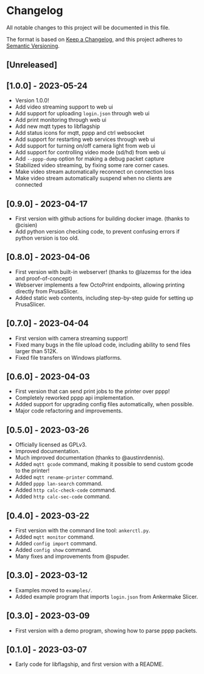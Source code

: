 # Changelog

All notable changes to this project will be documented in this file.

The format is based on [Keep a Changelog](https://keepachangelog.com/en/1.0.0/),
and this project adheres to [Semantic Versioning](https://semver.org/spec/v2.0.0.html).

## [Unreleased]

## [1.0.0] - 2023-05-24

 - Version 1.0.0!
 - Add video streaming support to web ui
 - Add support for uploading `login.json` through web ui
 - Add print monitoring through web ui
 - Add new mqtt types to libflagship
 - Add status icons for mqtt, pppp and ctrl websocket
 - Add support for restarting web services through web ui
 - Add support for turning on/off camera light from web ui
 - Add support for controlling video mode (sd/hd) from web ui
 - Add `--pppp-dump` option for making a debug packet capture
 - Stabilized video streaming, by fixing some rare corner cases.
 - Make video stream automatically reconnect on connection loss
 - Make video stream automatically suspend when no clients are connected

## [0.9.0] - 2023-04-17

 - First version with github actions for building docker image. (thanks to @cisien)
 - Add python version checking code, to prevent confusing errors if python version is too old.

## [0.8.0] - 2023-04-06

 - First version with built-in webserver! (thanks to @lazemss for the idea and proof-of-concept)
 - Webserver implements a few OctoPrint endpoints, allowing printing directly from PrusaSlicer.
 - Added static web contents, including step-by-step guide for setting up PrusaSlicer.

## [0.7.0] - 2023-04-04

 - First version with camera streaming support!
 - Fixed many bugs in the file upload code, including ability to send files larger than 512K.
 - Fixed file transfers on Windows platforms.

## [0.6.0] - 2023-04-03

 - First version that can send print jobs to the printer over pppp!
 - Completely reworked pppp api implementation.
 - Added support for upgrading config files automatically, when possible.
 - Major code refactoring and improvements.

## [0.5.0] - 2023-03-26

 - Officially licensed as GPLv3.
 - Improved documentation.
 - Much improved documentation (thanks to @austinrdennis).
 - Added `mqtt gcode` command, making it possible to send custom gcode to the printer!
 - Added `mqtt rename-printer` command.
 - Added `pppp lan-search` command.
 - Added `http calc-check-code` command.
 - Added `http calc-sec-code` command.

## [0.4.0] - 2023-03-22

 - First version with the command line tool: `ankerctl.py`.
 - Added `mqtt monitor` command.
 - Added `config import` command.
 - Added `config show` command.
 - Many fixes and improvements from @spuder.

## [0.3.0] - 2023-03-12

 - Examples moved to `examples/`.
 - Added example program that imports `login.json` from Ankermake Slicer.

## [0.3.0] - 2023-03-09

 - First version with a demo program, showing how to parse pppp packets.

## [0.1.0] - 2023-03-07

 - Early code for libflagship, and first version with a README.
